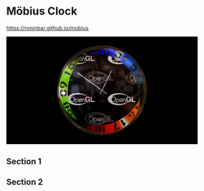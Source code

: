 # M&ouml;bius Clock

https://roninbar.github.io/mobius

![M&ouml;bius Clock](/README/SaverWindow.png)

## Section 1

## Section 2

